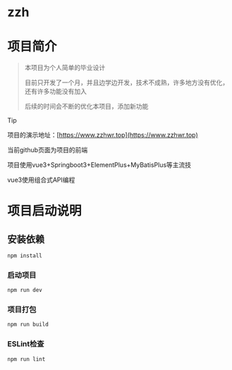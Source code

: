 # zzh
# 项目简介
>本项目为个人简单的毕业设计
>
>目前只开发了一个月，并且边学边开发，技术不成熟，许多地方没有优化，还有许多功能没有加入
>
>后续的时间会不断的优化本项目，添加新功能

>[!tip]
>项目的演示地址：[https://www.zzhwr.top](https://www.zzhwr.top)
>
>当前github页面为项目的前端
>
>项目使用vue3+Springboot3+ElementPlus+MyBatisPlus等主流技
>
>vue3使用组合式API编程





# 项目启动说明

## 安装依赖

```sh
npm install
```

### 启动项目

```sh
npm run dev
```

### 项目打包

```sh
npm run build
```

###  ESLint检查

```sh
npm run lint
```
